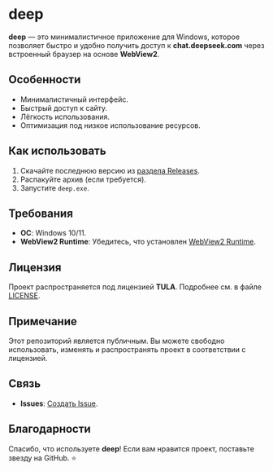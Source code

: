 # deep

**deep** — это минималистичное приложение для Windows, которое позволяет быстро и удобно получить доступ к **chat.deepseek.com** через встроенный браузер на основе **WebView2**.

## Особенности
- Минималистичный интерфейс.
- Быстрый доступ к сайту.
- Лёгкость использования.
- Оптимизация под низкое использование ресурсов.

## Как использовать
1. Скачайте последнюю версию из [раздела Releases](https://github.com/cyberhippie/deep/releases).
2. Распакуйте архив (если требуется).
3. Запустите `deep.exe`.

## Требования
- **ОС**: Windows 10/11.
- **WebView2 Runtime**: Убедитесь, что установлен [WebView2 Runtime](https://developer.microsoft.com/en-us/microsoft-edge/webview2/).

## Лицензия
Проект распространяется под лицензией **TULA**. Подробнее см. в файле [LICENSE](https://github.com/cyberhippie/deep/blob/master/LICENSE).

## Примечание
Этот репозиторий является публичным. Вы можете свободно использовать, изменять и распространять проект в соответствии с лицензией.

## Связь
- **Issues**: [Создать Issue](https://github.com/cyberhippie/deep/issues).

## Благодарности
Спасибо, что используете **deep**! Если вам нравится проект, поставьте звезду на GitHub. ⭐